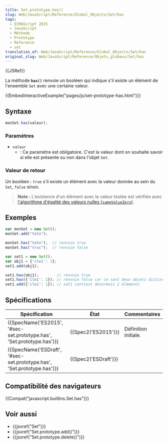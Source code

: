 ```yaml
---
title: Set.prototype.has()
slug: Web/JavaScript/Reference/Global_Objects/Set/has
tags:
  - ECMAScript 2015
  - JavaScript
  - Méthode
  - Prototype
  - Reference
  - set
translation_of: Web/JavaScript/Reference/Global_Objects/Set/has
original_slug: Web/JavaScript/Reference/Objets_globaux/Set/has
---
```

{{JSRef}}

La méthode **`has()`** renvoie un booléen qui indique s'il existe un élément de l'ensemble `Set` avec une certaine valeur.

{{EmbedInteractiveExample("pages/js/set-prototype-has.html")}}

## Syntaxe

```js
monSet.has(valeur);
```

### Paramètres

- `valeur`
  - : Ce paramètre est obligatoire. C'est la valeur dont on souhaite savoir si elle est présente ou non dans l'objet `Set`.

### Valeur de retour

Un booléen : `true` s'il existe un élément avec la valeur donnée au sein du `Set`, `false` sinon.

> **Note :** L'existence d'un élément avec la valeur testée est vérifiée avec [l'algorithme d'égalité des valeurs nulles (`sameValueZero`)](/fr/docs/Web/JavaScript/Les_différents_tests_d_égalité#Égalité_de_valeurs_nulles).

## Exemples

```js
var monSet = new Set();
monSet.add("toto");

monSet.has("toto");  // renvoie true
monSet.has("truc");  // renvoie false

var set1 = new Set();
var obj1 = {'cle1': 1};
set1.add(obj1);

set1.has(obj1);        // renvoie true
set1.has({'cle1': 1}); // renvoie false car ce sont deux objets distincts
set1.add({'cle1': 1}); // set1 contient désormais 2 éléments
```

## Spécifications

| Spécification                                                                                | État                         | Commentaires         |
| -------------------------------------------------------------------------------------------- | ---------------------------- | -------------------- |
| {{SpecName('ES2015', '#sec-set.prototype.has', 'Set.prototype.has')}} | {{Spec2('ES2015')}}     | Définition initiale. |
| {{SpecName('ESDraft', '#sec-set.prototype.has', 'Set.prototype.has')}} | {{Spec2('ESDraft')}} |                      |

## Compatibilité des navigateurs

{{Compat("javascript.builtins.Set.has")}}

## Voir aussi

- {{jsxref("Set")}}
- {{jsxref("Set.prototype.add()")}}
- {{jsxref("Set.prototype.delete()")}}
